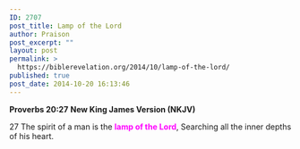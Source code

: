 ```yaml
---
ID: 2707
post_title: Lamp of the Lord
author: Praison
post_excerpt: ""
layout: post
permalink: >
  https://biblerevelation.org/2014/10/lamp-of-the-lord/
published: true
post_date: 2014-10-20 16:13:46
---
```

<strong>Proverbs 20:27</strong>
<strong> New King James Version (NKJV)</strong>

27 The spirit of a man is the <span style="color: #ff00ff;"><strong>lamp of the Lord</strong></span>,
Searching all the inner depths of his heart.